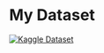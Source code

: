 # My Dataset

[![Kaggle Dataset](https://img.shields.io/badge/View%20on-Kaggle-blue?logo=kaggle&logoColor=white)](https://www.kaggle.com/datasets/kazanova/sentiment140)
